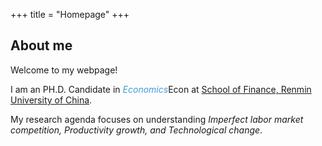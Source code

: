 +++
title = "Homepage"
+++

## About me

Welcome to my webpage!

I am an PH.D. Candidate in <i><font color="#3e9cd6">Economics</font></i></font>Econ at [School of Finance, Renmin University of China](http://sf.ruc.edu.cn/).

My research agenda focuses on understanding <i>Imperfect labor market competition, Productivity growth, and Technological change</font></i></font>. 
